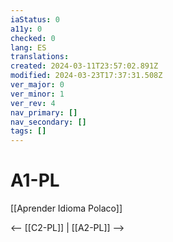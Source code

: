 ```yaml
---
iaStatus: 0
a11y: 0
checked: 0
lang: ES
translations: 
created: 2024-03-11T23:57:02.891Z
modified: 2024-03-23T17:37:31.508Z
ver_major: 0
ver_minor: 1
ver_rev: 4
nav_primary: []
nav_secondary: []
tags: []
---
```

# A1-PL

[[Aprender Idioma Polaco]]

<-- [[C2-PL]] | [[A2-PL]] -->